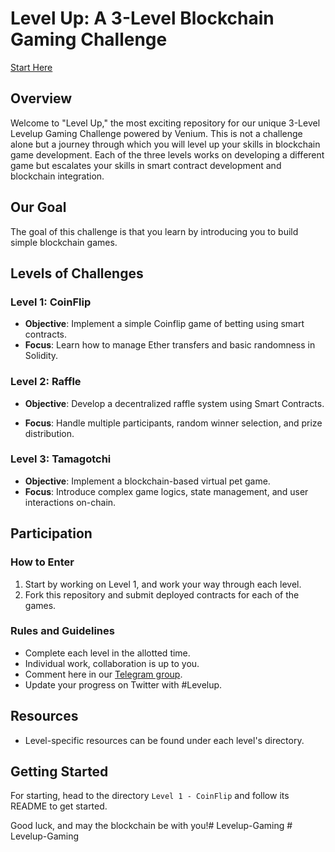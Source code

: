 # Level Up: A 3-Level Blockchain Gaming Challenge

[Start Here](#getting-started)

## Overview

Welcome to "Level Up," the most exciting repository for our unique 3-Level Levelup Gaming Challenge powered by Venium. This is not a challenge alone but a journey through which you will level up your skills in blockchain game development. Each of the three levels works on developing a different game but escalates your skills in smart contract development and blockchain integration.

## Our Goal

The goal of this challenge is that you learn by introducing you to build simple blockchain games.
## Levels of Challenges

### Level 1: CoinFlip

* **Objective**: Implement a simple Coinflip game of betting using smart contracts.
* **Focus**: Learn how to manage Ether transfers and basic randomness in Solidity.

### Level 2: Raffle

* **Objective**: Develop a decentralized raffle system using Smart Contracts.
- **Focus**: Handle multiple participants, random winner selection, and prize distribution.

### Level 3: Tamagotchi
- **Objective**: Implement a blockchain-based virtual pet game.
- **Focus**: Introduce complex game logics, state management, and user interactions on-chain.

## Participation

### How to Enter
1. Start by working on Level 1, and work your way through each level.
2. Fork this repository and submit deployed contracts for each of the games.

### Rules and Guidelines
- Complete each level in the allotted time.
- Individual work, collaboration is up to you.
- Comment here in our [Telegram group](https://t.me/+5mW5gsUKqxQ5ZGYx).
- Update your progress on Twitter with #Levelup.

## Resources
- Level-specific resources can be found under each level's directory.


## Getting Started
For starting, head to the directory `Level 1 - CoinFlip` and follow its README to get started.

Good luck, and may the blockchain be with you!#   L e v e l u p - G a m i n g  
 # Levelup-Gaming
